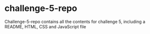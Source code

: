 # challenge-5-repo
Challenge-5-repo contains all the contents for challenge 5, including a README, HTML, CSS and JavaScript file
